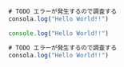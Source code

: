 ``` js:test.js:test/test.js
# TODO エラーが発生するので調査する
consola.log("Hello World!!")
```

```` js:test.js:test/test.js
console.log("Hello World!!")
````

~~~ js:test.js:test/test.js
# TODO エラーが発生するので調査する
consola.log("Hello World!!")
~~~
